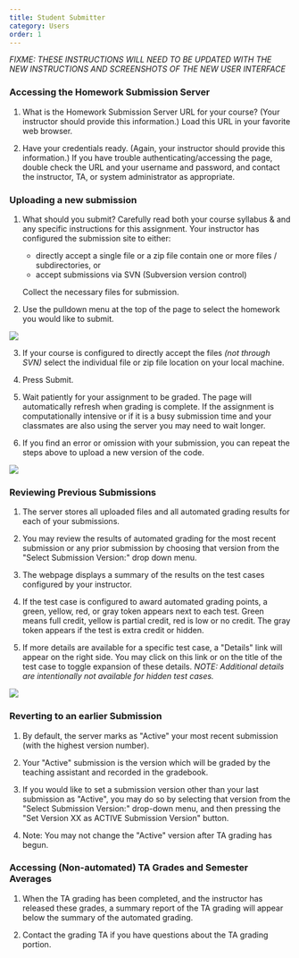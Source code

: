 ```yaml
---
title: Student Submitter
category: Users
order: 1
---
```


_FIXME: THESE INSTRUCTIONS WILL NEED TO BE UPDATED WITH THE NEW
INSTRUCTIONS AND SCREENSHOTS OF THE NEW USER INTERFACE_


### Accessing the Homework Submission Server

1.  What is the Homework Submission Server URL for your course?  (Your
instructor should provide this information.)  Load this URL in your
favorite web browser.

2.  Have your credentials ready.  (Again, your instructor should
provide this information.)  If you have trouble
authenticating/accessing the page, double check the URL and your
username and password, and contact the instructor, TA, or system
administrator as appropriate.


### Uploading a new submission

1.  What should you submit?  Carefully read both your course syllabus
& and any specific instructions for this assignment.  Your instructor
has configured the submission site to either:

     * directly accept a single file or a zip file contain one or more files / subdirectories, or 
     * accept submissions via SVN (Subversion version control)

    Collect the necessary files for submission. 

2.  Use the pulldown menu at the top of the page to select the homework you would like to submit. 


![](http://submitty.org/images/choose_hw.png)



3.  If your course is configured to directly accept the files _(not through SVN)_ select the individual file or zip file location on your local machine.

4.  Press Submit.

5.  Wait patiently for your assignment to be graded.  The page will automatically refresh when grading is complete.  If the assignment is computationally intensive or if it is a busy submission time and your classmates are also using the server you may need to wait longer.

6.  If you find an error or omission with your submission, you can repeat the steps above to upload a new version of the code.  

![](http://submitty.org/images/student_ui_progression.png)


### Reviewing Previous Submissions

1.  The server stores all uploaded files and all automated grading results for each of your submissions.

2.  You may review the results of automated grading for the most recent submission or any prior submission by choosing that version from the "Select Submission Version:" drop down menu.

3.  The webpage displays a summary of the results on the test cases configured by your instructor.  

4.  If the test case is configured to award automated grading points, a green, yellow, red, or gray token appears next to each test.  Green means full credit, yellow is partial credit, red is low or no credit.  The gray token appears if the test is extra credit or hidden. 

5.  If more details are available for a specific test case, a "Details" link will appear on the right side.  You may click on this link or on the title of the test case to toggle expansion of these details.  _NOTE: Additional details are intentionally not available for hidden test cases._

![](http://submitty.org/images/student_ui_details.png)


### Reverting to an earlier Submission

1.  By default, the server marks as "Active" your most recent submission (with the highest version number).

2.  Your "Active" submission is the version which will be graded by the teaching assistant and recorded in the gradebook.

3.  If you would like to set a submission version other than your last submission as "Active", you may do so by selecting that version from the "Select Submission Version:" drop-down menu, and then pressing the "Set Version XX as ACTIVE Submission Version" button.   

4.  Note:  You may not change the "Active" version after TA grading has begun.


### Accessing (Non-automated) TA Grades and Semester Averages

1.  When the TA grading has been completed, and the instructor has released these grades, a summary report of the TA grading will appear below the summary of the automated grading.  

2.  Contact the grading TA if you have questions about the TA grading portion.

